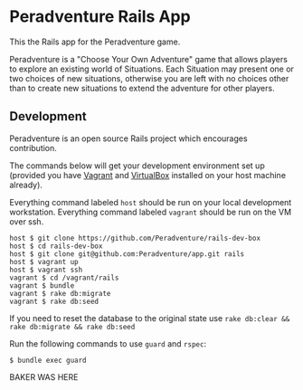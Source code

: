 # Peradventure Rails App
This the Rails app for the Peradventure game.

Peradventure is a "Choose Your Own Adventure" game that allows players to explore an existing world of Situations. Each Situation may present one or two choices of new situations, otherwise you are left with no choices other than to create new situations to extend the adventure for other players.

## Development

Peradventure is an open source Rails project which encourages contribution.

The commands below will get your development environment set up (provided you have [Vagrant](https://www.vagrantup.com/downloads.html) and [VirtualBox](https://www.virtualbox.org/wiki/Downloads) installed on your host machine already).

Everything command labeled `host` should be run on your local development workstation. Everything command labeled `vagrant` should be run on the VM over ssh.
```
host $ git clone https://github.com/Peradventure/rails-dev-box
host $ cd rails-dev-box
host $ git clone git@github.com:Peradventure/app.git rails
host $ vagrant up
host $ vagrant ssh
vagrant $ cd /vagrant/rails
vagrant $ bundle
vagrant $ rake db:migrate
vagrant $ rake db:seed
```

If you need to reset the database to the original state use `rake db:clear && rake db:migrate && rake db:seed`

Run the following commands to use `guard` and `rspec`:

```
$ bundle exec guard
```

BAKER WAS HERE